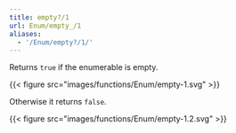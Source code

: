 ```yaml
---
title: empty?/1
url: Enum/empty_/1
aliases:
  - '/Enum/empty?/1/'
---
```


Returns `true` if the enumerable is empty.

{{< figure src="images/functions/Enum/empty-1.svg" >}}

Otherwise it returns `false`.

{{< figure src="images/functions/Enum/empty-1.2.svg" >}}
